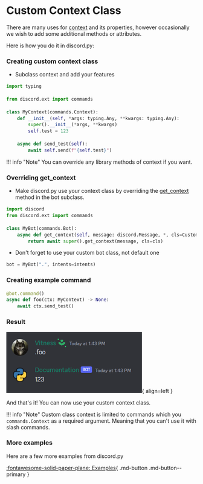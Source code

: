 # Custom Context Class

There are many uses for [context](https://discordpy.readthedocs.io/en/latest/ext/commands/api.html?#discord.ext.commands.Context) and its properties, however occasionally we wish to add some additional methods or attributes.

Here is how you do it in discord.py:

### Creating custom context class

* Subclass context and add your features

```py
import typing

from discord.ext import commands

class MyContext(commands.Context):
    def __init__(self, *args: typing.Any, **kwargs: typing.Any):
        super().__init__(*args, **kwargs)
        self.test = 123

    async def send_test(self):
        await self.send(f"{self.test}")
```

!!! info "Note"
    You can override any library methods of context if you want.

### Overriding get_context

* Make discord.py use your context class by overriding the [get_context](https://discordpy.readthedocs.io/en/stable/ext/commands/api.html?#discord.ext.commands.Bot.get_context) method in the bot subclass.

```py
import discord
from discord.ext import commands

class MyBot(commands.Bot):
    async def get_context(self, message: discord.Message, *, cls=CustomContext):
        return await super().get_context(message, cls=cls)
```

* Don't forget to use your custom bot class, not default one

```py
bot = MyBot(".", intents=intents)
```

### Creating example command

```py
@bot.command()
async def foo(ctx: MyContext) -> None:
    await ctx.send_test()
```

### Result

![Showcase](assets/custom-context/1.png){ align=left }

And that's it! You can now use your custom context class.

!!! info "Note"
    Custom class context is limited to commands which you `commands.Context` as a required argument. Meaning that you can't use it with slash commands.

### More examples

Here are a few more examples from discord.py

[:fontawesome-solid-paper-plane: Examples](https://github.com/Rapptz/discord.py/blob/master/examples/custom_context.py){ .md-button .md-button--primary }
